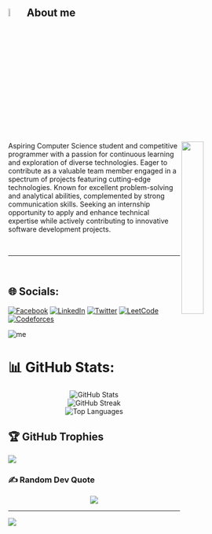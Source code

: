 ## <img src = "https://i.pinimg.com/originals/3f/7e/4e/3f7e4eff7c96e9fe4b8b4b1ff3f7bdb5.gif" width = 6.5%> About me
<img align="right" src="https://github.com/7oSkaaa/7oSkaaa/blob/main/Images/Right_Side.gif?raw=true" width=30%>
<p>
Aspiring Computer Science student and competitive programmer with a passion for continuous learning and exploration of diverse technologies. Eager to contribute as a valuable team member engaged in a spectrum of projects featuring cutting-edge technologies. Known for excellent problem-solving and analytical abilities, complemented by strong communication skills. Seeking an internship opportunity to apply and enhance technical expertise while actively contributing to innovative software development projects.
<br>
</p>
<br>
<!-- ## <img src = "https://i.pinimg.com/originals/3f/7e/4e/3f7e4eff7c96e9fe4b8b4b1ff3f7bdb5.gif" width = 6.5%> Top Repositories
<a teget="_black" href=""></a>
 -->
<hr>
<br>


## 🌐 Socials:
[![Facebook](https://img.shields.io/badge/Facebook-%231877F2.svg?logo=Facebook&logoColor=white)](https://www.facebook.com/ziad.salah.7106/)
 [![LinkedIn](https://img.shields.io/badge/LinkedIn-%230077B5.svg?logo=linkedin&logoColor=white)](https://www.linkedin.com/in/ziadsalah2003/) [![Twitter](https://img.shields.io/badge/Twitter-%231DA1F2.svg?logo=Twitter&logoColor=white)](https://twitter.com/ziadsalah2)
[![LeetCode](https://img.shields.io/badge/LeetCode-000000?logo=leetcode&logoColor=#FFBF66&style=flat-square)](https://leetcode.com/ziadsalah2003/)
[![Codeforces](https://img.shields.io/badge/Codeforces-000000?logo=codeforces&logoColor=#1F8ACB&style=flat-square)](https://codeforces.com/profile/ziadsalah2003)

![me](https://wakatime.com/share/@508275a6-d589-434a-bd31-ca2aefcb9e81/21500bcb-4695-44c3-840e-3b116e55e5af.svg)


# 📊 GitHub Stats:
<div align="center">
  <img src="https://github-readme-stats.vercel.app/api?username=ZiadSalah2003&theme=onedark&hide_border=false&include_all_commits=true&count_private=true" alt="GitHub Stats">
</div>

<div align="center">
  <img src="https://github-readme-streak-stats.herokuapp.com/?user=ZiadSalah2003&theme=onedark&hide_border=false" alt="GitHub Streak">
</div>

<div align="center">
  <img src="https://github-readme-stats.vercel.app/api/top-langs/?username=ZiadSalah2003&theme=onedark&hide_border=false&include_all_commits=true&count_private=true&layout=compact" alt="Top Languages">
</div>

## 🏆 GitHub Trophies
![](https://github-profile-trophy.vercel.app/?username=ZiadSalah2003&theme=onedark&no-frame=true&no-bg=true&margin-w=4)

### ✍️ Random Dev Quote
<div align="center">
  <img src="https://quotes-github-readme.vercel.app/api?type=horizontal&theme=dark">
</div>

---
[![](https://visitcount.itsvg.in/api?id=ZiadSalah2003&icon=0&color=1)](https://visitcount.itsvg.in)

<!-- Proudly created with GPRM ( https://gprm.itsvg.in ) -->
